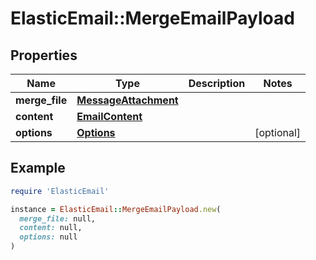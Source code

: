# ElasticEmail::MergeEmailPayload

## Properties

| Name | Type | Description | Notes |
| ---- | ---- | ----------- | ----- |
| **merge_file** | [**MessageAttachment**](MessageAttachment.md) |  |  |
| **content** | [**EmailContent**](EmailContent.md) |  |  |
| **options** | [**Options**](Options.md) |  | [optional] |

## Example

```ruby
require 'ElasticEmail'

instance = ElasticEmail::MergeEmailPayload.new(
  merge_file: null,
  content: null,
  options: null
)
```

